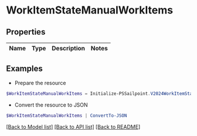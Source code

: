 # WorkItemStateManualWorkItems
## Properties

Name | Type | Description | Notes
------------ | ------------- | ------------- | -------------

## Examples

- Prepare the resource
```powershell
$WorkItemStateManualWorkItems = Initialize-PSSailpoint.V2024WorkItemStateManualWorkItems 
```

- Convert the resource to JSON
```powershell
$WorkItemStateManualWorkItems | ConvertTo-JSON
```

[[Back to Model list]](../README.md#documentation-for-models) [[Back to API list]](../README.md#documentation-for-api-endpoints) [[Back to README]](../README.md)

